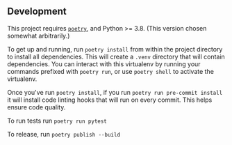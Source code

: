

## Development

This project requires [`poetry`](https://python-poetry.org/docs/#installation), and Python >= 3.8.  (This version chosen somewhat arbitrarily.)

To get up and running, run `poetry install` from within the project directory to install all dependencies. This will create a `.venv` directory that will contain dependencies.  You can interact with this virtualenv by running your commands prefixed with `poetry run`, or use `poetry shell` to activate the virtualenv.

Once you've run `poetry install`, if you run `poetry run pre-commit install` it will install code linting hooks that will run on every commit.  This helps ensure code quality.

To run tests run `poetry run pytest`

To release, run `poetry publish --build`
